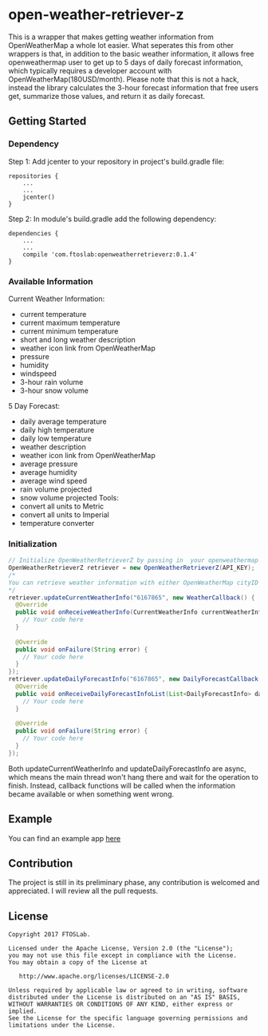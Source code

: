 # open-weather-retriever-z

This is a wrapper that makes getting weather information from OpenWeatherMap a whole lot easier. What seperates this from other wrappers is that, in addition to the basic weather information, it allows free openweathermap user to get up to 5 days of daily forecast information, which typically requires a developer account with OpenWeatherMap(180USD/month). Please note that this is not a hack, instead the library calculates the 3-hour forecast information that free users get, summarize those values, and return it as daily forecast.
## Getting Started
### Dependency
Step 1: Add jcenter to your repository in project's build.gradle file: 
``` 
repositories {
    ...
    ...
    jcenter()
}
```
Step 2: In module's build.gradle add the following dependency:

```
dependencies {
    ... 
    ... 
    compile 'com.ftoslab:openweatherretrieverz:0.1.4'
}
```
### Available Information
Current Weather Information:
- current temperature
- current maximum temperature
- current minimum temperature
- short and long weather description
- weather icon link from OpenWeatherMap
- pressure
- humidity
- windspeed
- 3-hour rain volume
- 3-hour snow volume

5 Day Forecast:
- daily average temperature
- daily high temperature
- daily low temperature
- weather description
- weather icon link from OpenWeatherMap
- average pressure
- average humidity
- average wind speed
- rain volume projected
- snow volume projected
Tools:
- convert all units to Metric
- convert all units to Imperial
- temperature converter

### Initialization
``` JAVA
// Initialize OpenWeatherRetrieverZ by passing in  your openweathermap api key
OpenWeatherRetrieverZ retriever = new OpenWeatherRetrieverZ(API_KEY);
/*
You can retrieve weather information with either OpenWeatherMap cityID or geolocation(Latitude, Logitude)
*/
retriever.updateCurrentWeatherInfo("6167865", new WeatherCallback() {
  @Override
  public void onReceiveWeatherInfo(CurrentWeatherInfo currentWeatherInfo) {
  	// Your code here
  }
  
  @Override
  public void onFailure(String error) {
    // Your code here
  }
});
retriever.updateDailyForecastInfo("6167865", new DailyForecastCallback() {
  @Override
  public void onReceiveDailyForecastInfoList(List<DailyForecastInfo> dailyForecastInfoList) {
  	// Your code here
  }
  
  @Override
  public void onFailure(String error) {
  	// Your code here
  }
});
```
Both updateCurrentWeatherInfo and updateDailyForecastInfo are async, which means the main thread won't hang there and wait for the operation to finish. Instead, callback functions will be called when the information became available or when something went wrong.

## Example
You can find an example app [here](https://github.com/czack810150/open-weather-retriever-z-example) 

## Contribution
The project is still in its preliminary phase, any contribution is welcomed and appreciated. I will review all the pull requests.

## License
```
Copyright 2017 FTOSLab.

Licensed under the Apache License, Version 2.0 (the "License");
you may not use this file except in compliance with the License.
You may obtain a copy of the License at

   http://www.apache.org/licenses/LICENSE-2.0

Unless required by applicable law or agreed to in writing, software
distributed under the License is distributed on an "AS IS" BASIS,
WITHOUT WARRANTIES OR CONDITIONS OF ANY KIND, either express or implied.
See the License for the specific language governing permissions and
limitations under the License.
```
